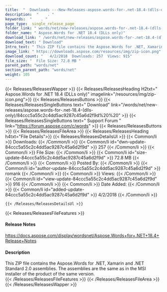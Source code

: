 ```yaml
---
title:  "  Downloads ---New-Releases-aspose.words-for-.net-18.4-(dlls-only) . " 
description:  "    . " 
keywords:  "    . " 
page_type:  single_release_page
folder_link: " words/net/new-releases/aspose.words-for-.net-18.4-(dlls-only)/"
folder_name: " Aspose.Words for .NET 18.4 (DLLs only)"
download_link: " /words/net/new-releases/aspose.words-for-.net-18.4-(dlls-only)/84ccc5a55c2c4dd5ac9287c45a6d2f9d"
download_text: " Download"
Intro_text: " This ZIP file contains the Aspose.Words for .NET, Xamarin and .NET Standard 2.0 ..."
image_link: " https://downloads.aspose.com/resources/img/zip-icon.png"
download_count: "   4/2/2018  Downloads: 257  Views: 915"
file_size: "  File Size: 72.8 MB "
parent_path: "words/net"
section_parent_path: "words/net"
weight: 105 
---
```


{{< Releases/ReleasesWapper >}}
  {{< Releases/ReleasesHeading H2txt=" Aspose.Words for .NET 18.4 (DLLs only)" imagelink="/resources/img/zip-icon.png">}}
  {{< Releases/ReleasesButtons >}}
    {{< Releases/ReleasesSingleButtons text=" Download" link="/words/net/new-releases/aspose.words-for-.net-18.4-(dlls-only)/84ccc5a55c2c4dd5ac9287c45a6d2f9d%20%20" >}}
    {{< Releases/ReleasesSingleButtons text=" Support Forum " link="https://forum.aspose.com/c/words" >}}
  {{< Releases/ReleasesButtons >}}
  {{< Releases/ReleasesFileArea >}}
    {{< Releases/ReleasesHeading h4txt="File Details">}}
    {{< Releases/ReleasesDetailsUl >}}
            {{< Common/li  >}} Downloads: {{< /Common/li >}} 
      {{< Common/li id="dwn-update-84ccc5a55c2c4dd5ac9287c45a6d2f9d" >}} 257 {{< /Common/li >}} 
      {{< Common/li  >}} File Size: {{< /Common/li >}} 
      {{< Common/li id="size-update-84ccc5a55c2c4dd5ac9287c45a6d2f9d" >}} 72.8 MB {{< /Common/li >}} 
      {{< Common/li  >}} Posted By: {{< /Common/li >}} 
      {{< Common/li id="author-update-84ccc5a55c2c4dd5ac9287c45a6d2f9d" >}} romank {{< /Common/li >}} 
      {{< Common/li  >}} Views: {{< /Common/li >}} 
      {{< Common/li id="view-update-84ccc5a55c2c4dd5ac9287c45a6d2f9d" >}} 916 {{< /Common/li >}} 
      {{< Common/li  >}} Date Added: {{< /Common/li >}} 
      {{< Common/li id="added-update-84ccc5a55c2c4dd5ac9287c45a6d2f9d" >}} 4/2/2018 {{< /Common/li >}} 

    {{< /Releases/ReleasesDetailsUl >}}

  {{< Releases/ReleasesFileFeatures >}}
      <h4>Release Notes</h4><div><a href="https://docs.aspose.com/display/wordsnet/Aspose.Words+for+.NET+18.4+Release+Notes">https://docs.aspose.com/display/wordsnet/Aspose.Words+for+.NET+18.4+Release+Notes</a></div><h4>Description</h4><div class="HTMLDescription">This ZIP file contains the Aspose.Words for .NET, Xamarin and .NET Standard 2.0 assemblies. The assemblies are the same as in the MSI installer of the product of the same version.</div>
  {{< /Releases/ReleasesFileFeatures >}}
 {{< /Releases/ReleasesFileArea >}}
{{< /Releases/ReleasesWapper >}}


